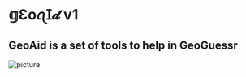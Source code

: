 # **𝕘Ɛoꪖꀤ𝓭 v1**

## GeoAid is a set of tools to help in GeoGuessr
![picture](file:///var/folders/d5/yw2vv1rd27zbh9fhy5xgv06m0000gq/T/TemporaryItems/NSIRD_screencaptureui_AEBAbF/Screenshot%202025-01-15%20at%207.34.47%E2%80%AFPM.png)
